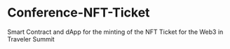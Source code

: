 # Conference-NFT-Ticket
Smart Contract and dApp for the minting of the NFT Ticket for the Web3 in Traveler Summit

